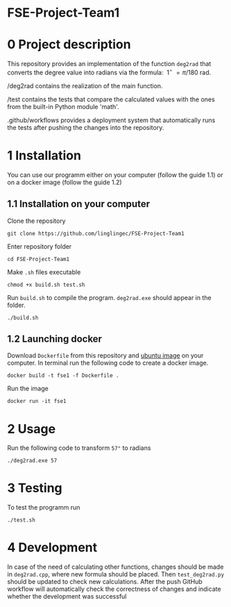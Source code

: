# FSE-Project-Team1

# 0 Project description
This repository provides an implementation of the function `deg2rad` that converts the degree value into radians via the formula:
$\ 1^{\circ} \ = \pi/180 \ \text{rad}$.

/deg2rad contains the realization of the main function.

/test contains the tests that compare the calculated values with the ones from the built-in Python module 'math'.

.github/workflows provides a deployment system that automatically runs the tests after pushing the changes into the repository.

# 1 Installation
You can use our programm either on your computer (follow the guide 1.1) or on a docker image (follow the guide 1.2)

## 1.1 Installation on your computer

Clone the repository

```commandline
git clone https://github.com/linglingec/FSE-Project-Team1
```

Enter repository folder

```commandline
cd FSE-Project-Team1
```

Make `.sh` files executable

```
chmod +x build.sh test.sh
```

Run `build.sh` to compile the program. `deg2rad.exe` should appear in the folder. 

```commandline
./build.sh
```

## 1.2 Launching docker 

Download `Dockerfile` from this repository and [ubuntu image](https://hub.docker.com/_/ubuntu) on your computer. In terminal run the following code to create a docker image.

```commandline
docker build -t fse1 -f Dockerfile .
```

Run the image

```commandline
docker run -it fse1
```

# 2 Usage

Run the following code to transform `57°` to radians

```commandline
./deg2rad.exe 57
```

# 3 Testing

To test the programm run 

```commandline
./test.sh
```

# 4 Development

In case of the need of calculating other functions, changes should be made in  `deg2rad.cpp`, where new formula should be placed. Then `test_deg2rad.py` should be updated to check new calculations. After the push GitHub workflow will automatically check the correctness of changes and indicate whether the development was successful
